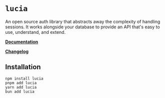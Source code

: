 # `lucia`

An open source auth library that abstracts away the complexity of handling sessions. It works alongside your database to provide an API that's easy to use, understand, and extend.

**[Documentation](https://v3.lucia-auth.com)**

**[Changelog](https://github.com/pilcrowOnPaper/lucia/blob/main/packages/lucia/CHANGELOG.md)**

## Installation

```
npm install lucia
pnpm add lucia
yarn add lucia
bun add lucia
```
